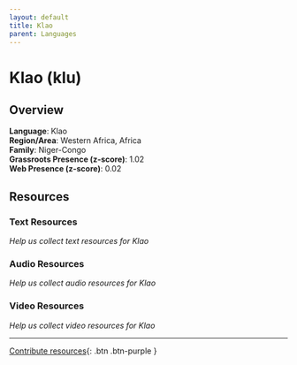 ```yaml
---
layout: default
title: Klao
parent: Languages
---
```


# Klao (klu)

## Overview

**Language**: Klao  
**Region/Area**: Western Africa, Africa  
**Family**: Niger-Congo  
**Grassroots Presence (z-score)**: 1.02  
**Web Presence (z-score)**: 0.02  

## Resources

### Text Resources
*Help us collect text resources for Klao*

### Audio Resources
*Help us collect audio resources for Klao*

### Video Resources
*Help us collect video resources for Klao*

---

[Contribute resources](https://forms.office.com/e/1SfLJx3u1r){: .btn .btn-purple }
